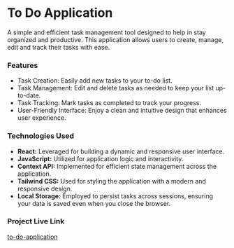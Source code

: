 # To Do Application

A simple and efficient task management tool designed to help in stay organized and productive. This application allows users to create, manage, edit and track their tasks with ease.

### Features

- Task Creation: Easily add new tasks to your to-do list.
- Task Management: Edit and delete tasks as needed to keep your list up-to-date.
- Task Tracking: Mark tasks as completed to track your progress.
- User-Friendly Interface: Enjoy a clean and intuitive design that enhances user experience.

### Technologies Used

- **React:** Leveraged for building a dynamic and responsive user interface.
- **JavaScript:** Utilized for application logic and interactivity.
- **Context API:** Implemented for efficient state management across the application.
- **Tailwind CSS:** Used for styling the application with a modern and responsive design.
- **Local Storage:** Employed to persist tasks across sessions, ensuring your data is saved even when you close the browser.

### Project Live Link
[to-do-application](https://to-do-av3o.vercel.app/)



